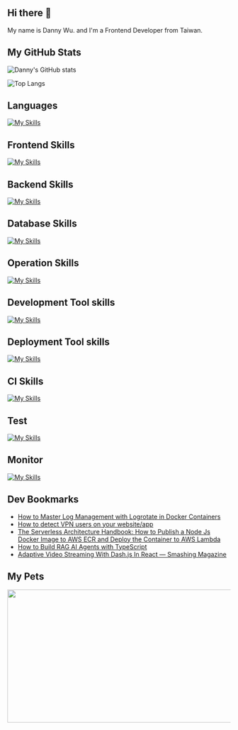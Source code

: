 
## Hi there 👋
My name is Danny Wu. and I'm a Frontend Developer from Taiwan.

## My GitHub Stats
![Danny's GitHub stats](https://github-readme-stats.vercel.app/api?username=danny101201&show_icons=true&count_private=true&theme=react)

![Top Langs](https://github-readme-stats.vercel.app/api/top-langs/?username=danny101201&layout=compact&theme=react)


## Languages
[![My Skills](https://skillicons.dev/icons?i=js,html,css,ts,react,nodejs)](https://skillicons.dev)

## Frontend Skills

[![My Skills](https://skillicons.dev/icons?i=react,materialui,tailwind,sass,redux,vite,nextjs)](https://skillicons.dev)

## Backend Skills

[![My Skills](https://skillicons.dev/icons?i=express,nodejs,graphql,nestjs)](https://skillicons.dev)

## Database Skills

[![My Skills](https://skillicons.dev/icons?i=mongodb,redis,mysql,postgres,prisma)](https://skillicons.dev)

## Operation Skills

[![My Skills](https://skillicons.dev/icons?i=docker,git,githubactions,linux,vim,nginx)](https://skillicons.dev)

## Development Tool skills

[![My Skills](https://skillicons.dev/icons?i=github,git,vscode,webpack)](https://skillicons.dev)

## Deployment Tool skills

[![My Skills](https://skillicons.dev/icons?i=vercel,netlify)](https://skillicons.dev)


## CI Skills

[![My Skills](https://skillicons.dev/icons?i=gitlab,azure)](https://skillicons.dev)

## Test

[![My Skills](https://skillicons.dev/icons?i=jest,vitest)](https://skillicons.dev)

## Monitor

[![My Skills](https://skillicons.dev/icons?i=sentry)](https://skillicons.dev)



## Dev Bookmarks
<!-- daily.dev BOOKMARKS:START -->
- [How to Master Log Management with Logrotate in Docker Containers](https://app.daily.dev/posts/YwD5allIv?utm_source=rss&utm_medium=bookmarks&utm_campaign=NRtczkLiNqtGyKkglwy1k)
- [How to detect VPN users on your website/app](https://app.daily.dev/posts/pXLcEMEPK?utm_source=rss&utm_medium=bookmarks&utm_campaign=NRtczkLiNqtGyKkglwy1k)
- [The Serverless Architecture Handbook: How to Publish a Node Js Docker Image to AWS ECR and Deploy the Container to AWS Lambda](https://app.daily.dev/posts/OtmPcm5JN?utm_source=rss&utm_medium=bookmarks&utm_campaign=NRtczkLiNqtGyKkglwy1k)
- [How to Build RAG AI Agents with TypeScript](https://app.daily.dev/posts/9nJ7z83uG?utm_source=rss&utm_medium=bookmarks&utm_campaign=NRtczkLiNqtGyKkglwy1k)
- [Adaptive Video Streaming With Dash.js In React — Smashing Magazine](https://app.daily.dev/posts/ir9MB23Df?utm_source=rss&utm_medium=bookmarks&utm_campaign=NRtczkLiNqtGyKkglwy1k)
<!-- daily.dev BOOKMARKS:END -->

## My Pets

<a href="https://github.com/devxb/gitanimals">
<img
  src="https://render.gitanimals.org/farms/Danny101201"
  width="600"
  height="300"
/>
</a>

